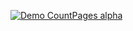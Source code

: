 [![Demo CountPages alpha](http://i.imgur.com/h5ORWxw.png)](http://www.youtube.com/watch?v=89F79eC_MzU&feature=youtu.be)
